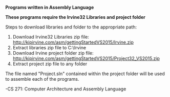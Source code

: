 **Programs written in Assembly Language**
                                                   
**These programs require the Irvine32 Libraries and project folder**     
                        
Steps to download libraries and folder to the appropriate path:                     
1) Download Irvine32 Libraries zip file: http://kipirvine.com/asm/gettingStartedVS2015/Irvine.zip
2) Extract libraries zip file to C:\Irvine
3) Download Irvine project folder zip file: http://kipirvine.com/asm/gettingStartedVS2015/Project32_VS2015.zip
4) Extract project zip file to any folder                                                                     
                                                                                                
The file named "Project.sln" contained within the project folder will be used to assemble each of the programs. 
                                                                          
                                                                              
                                                                                                                                                     
                                                
                                                                                                                                                                   
-CS 271: Computer Architecture and Assembly Language
